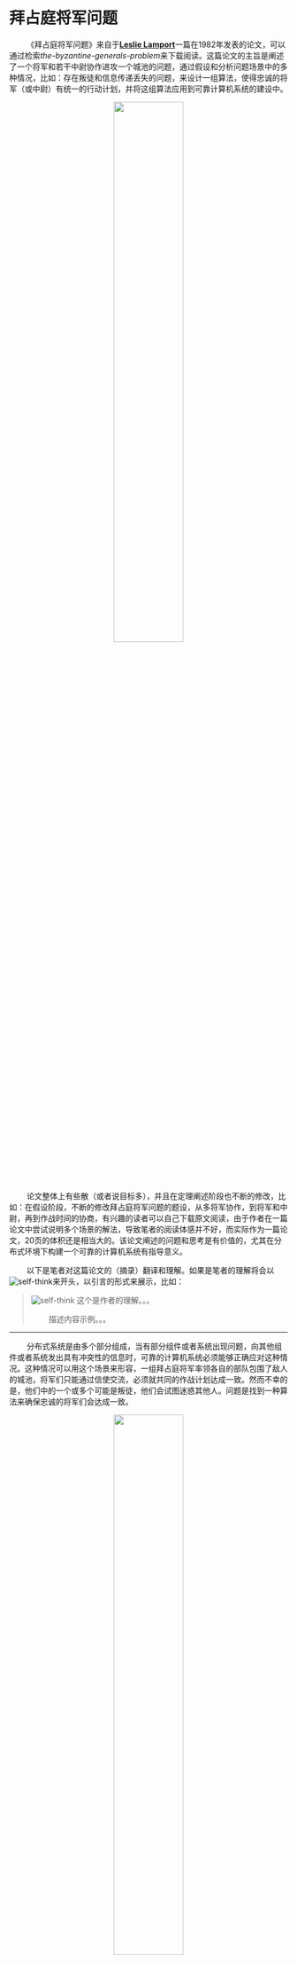# 拜占庭将军问题

&nbsp;&nbsp;&nbsp;&nbsp;&nbsp;&nbsp;&nbsp;&nbsp;《拜占庭将军问题》来自于[**Leslie Lamport**](https://www.microsoft.com/en-us/research/people/lamport/)一篇在1982年发表的论文，可以通过检索*the-byzantine-generals-problem*来下载阅读。这篇论文的主旨是阐述了一个将军和若干中尉协作进攻一个城池的问题，通过假设和分析问题场景中的多种情况，比如：存在叛徒和信息传递丢失的问题，来设计一组算法，使得忠诚的将军（或中尉）有统一的行动计划，并将这组算法应用到可靠计算机系统的建设中。

<center>
<img src="https://weipeng2k.github.io/hot-wind/resources/byzantine-generals-problem/lamport.jpeg" width="50%"/>
</center>

&nbsp;&nbsp;&nbsp;&nbsp;&nbsp;&nbsp;&nbsp;&nbsp;论文整体上有些散（或者说目标多），并且在定理阐述阶段也不断的修改，比如：在假设阶段，不断的修改拜占庭将军问题的题设，从多将军协作，到将军和中尉，再到作战时间的协商，有兴趣的读者可以自己下载原文阅读，由于作者在一篇论文中尝试说明多个场景的解法，导致笔者的阅读体感并不好，而实际作为一篇论文，20页的体积还是相当大的。该论文阐述的问题和思考是有价值的，尤其在分布式环境下构建一个可靠的计算机系统有指导意义。

&nbsp;&nbsp;&nbsp;&nbsp;&nbsp;&nbsp;&nbsp;&nbsp;以下是笔者对这篇论文的（摘录）翻译和理解。如果是笔者的理解将会以![self-think](https://weipeng2k.github.io/hot-wind/resources/self-think.png)来开头，以引言的形式来展示，比如：

> ![self-think](https://weipeng2k.github.io/hot-wind/resources/self-think.png) 这个是作者的理解。。。
>
> &nbsp;&nbsp;&nbsp;&nbsp;&nbsp;&nbsp;&nbsp;&nbsp;描述内容示例。。。

---------

&nbsp;&nbsp;&nbsp;&nbsp;&nbsp;&nbsp;&nbsp;&nbsp;分布式系统是由多个部分组成，当有部分组件或者系统出现问题，向其他组件或者系统发出具有冲突性的信息时，可靠的计算机系统必须能够正确应对这种情况。这种情况可以用这个场景来形容，一组拜占庭将军率领各自的部队包围了敌人的城池，将军们只能通过信使交流，必须就共同的作战计划达成一致。然而不幸的是，他们中的一个或多个可能是叛徒，他们会试图迷惑其他人。问题是找到一种算法来确保忠诚的将军们会达成一致。

<center>
<img src="https://weipeng2k.github.io/hot-wind/resources/byzantine-generals-problem/byz.jpg" width="50%"/>
</center>

&nbsp;&nbsp;&nbsp;&nbsp;&nbsp;&nbsp;&nbsp;&nbsp;结果表明：

&nbsp;&nbsp;&nbsp;&nbsp;&nbsp;&nbsp;&nbsp;&nbsp;（1）仅使用口头信息时，当且仅当超过三分之二的将军忠诚时，这个问题是可以解决的，所以一个叛徒可以迷惑两个忠诚的将军；

&nbsp;&nbsp;&nbsp;&nbsp;&nbsp;&nbsp;&nbsp;&nbsp;（2）当信息无法伪造时，任何数量的将军和可能的叛徒都可以解决这个问题。

> ![self-think](https://weipeng2k.github.io/hot-wind/resources/self-think.png) 口头信息
> 
> 口头信息可以被伪造，叛徒收到一位将军的信息，然后可能会进行篡改，将相反的信息传递给其他人。

&nbsp;&nbsp;&nbsp;&nbsp;&nbsp;&nbsp;&nbsp;&nbsp;基于这个结论，然后讨论该结论在可靠计算机系统中的应用。

## 引言

&nbsp;&nbsp;&nbsp;&nbsp;&nbsp;&nbsp;&nbsp;&nbsp;一个可靠的计算机系统必须能够在系统中若干组件出错的情况下正常工作。一个出错的组件，在系统中时常表现的行为是向其他组件传递有冲突的信息。这个应对出错组件的问题被抽象为拜占庭将军问题。本文的主要内容是探讨这个问题以及如何解决这个问题，并将解法应用到如何实现一个可靠的计算机系统。

&nbsp;&nbsp;&nbsp;&nbsp;&nbsp;&nbsp;&nbsp;&nbsp;我们设想若干拜占庭军团包围了敌人的城池，每个军团都有一个将军指挥。将军之间通过信使来通信。通过对敌人的观察，将军们必须形成统一的决策，然后行动，但是将军们中间可能存在叛徒，叛徒会阻止忠诚的将军们形成决策。将军们需要一个算法来保证：

&nbsp;&nbsp;&nbsp;&nbsp;&nbsp;&nbsp;&nbsp;&nbsp;**条件A**. 所有忠诚的将军们有相同的行动计划。

&nbsp;&nbsp;&nbsp;&nbsp;&nbsp;&nbsp;&nbsp;&nbsp;忠诚的将军会按照算法计算所得的结果来行动，而叛徒会按照他们自己的意愿来行动。这个算法需要确保条件A能够在叛徒无论做什么行动的前提下都能够成立。

&nbsp;&nbsp;&nbsp;&nbsp;&nbsp;&nbsp;&nbsp;&nbsp;忠诚的将军们应该不仅限于达成一致决策，而且应该做到是一个合理的决策，需要确保：

&nbsp;&nbsp;&nbsp;&nbsp;&nbsp;&nbsp;&nbsp;&nbsp;**条件B**. 少量的叛徒不能导致忠诚的将军们采纳一个不好的决策。

&nbsp;&nbsp;&nbsp;&nbsp;&nbsp;&nbsp;&nbsp;&nbsp;**条件B**很难形式化表达，因为无法精确的说什么是不好的决策，而且我们也不会尝试这么做。相反，我们考虑将军们如何达成一致的决策。每个将军都会观察敌人并将他的观察结果（或者说决策）传达给其他将军。令`v(i)`是第`i`个将军传达的信息。每个将军使用某种方法将值`v(1).....v(n)`组合成一个唯一的行动计划，其中n是将军的数量。**条件A**可以通过让所有将军使用相同的方法组合信息来实现，**条件B**需要使用更加健壮的方法来加以实现。例如，如果唯一要做的决定是进攻还是撤退，那么`v(i)`就是将军i对这两个选项的最好意见，最终决定可以基于它们之间的多数票。只有当忠诚的将军在两者之间几乎平均分配时，少数叛徒才有影响决策可能性，在这种情况下，没有所谓不好的决策。

> ![self-think](https://weipeng2k.github.io/hot-wind/resources/self-think.png) 作者到当前依旧没有提出拜占庭将军问题的标准题设，当前的**条件A和B**对于输入没有描述，只是描述为 **“通过对敌人的观察”** ，毕竟对于计算机系统，需要执行的指令是需要外部触发或者给出的，因此题设经历了两轮调整来到了将军和中尉模型，这也就是大家熟知的拜占庭将军问题。

&nbsp;&nbsp;&nbsp;&nbsp;&nbsp;&nbsp;&nbsp;&nbsp;**拜占庭将军问题**：一个负责指挥的将军必须发送命令给他的**n-1**个中尉，要求：

&nbsp;&nbsp;&nbsp;&nbsp;&nbsp;&nbsp;&nbsp;&nbsp;**IC1**. 所有忠诚的中尉服从一致的命令。

&nbsp;&nbsp;&nbsp;&nbsp;&nbsp;&nbsp;&nbsp;&nbsp;**IC2**. 如果指挥官是忠诚的，那么每个忠诚的中尉都会服从他的命令。

&nbsp;&nbsp;&nbsp;&nbsp;&nbsp;&nbsp;&nbsp;&nbsp;**IC1**和**IC2**是交互一致性条件，如果**IC2**成立，则**IC1**自然成立。

## 不可能的结果

&nbsp;&nbsp;&nbsp;&nbsp;&nbsp;&nbsp;&nbsp;&nbsp;拜占庭将军问题看起来是有一些欺骗性的简单，其困难在于如果将军和中尉之间仅通过口头消息传递信息，那么如果将军和中尉的数量中没有超过2/3的人是忠诚的话，这个问题是无解的。如果只有一个将军和两个中尉，也就是三个参与者，只要其中出现一个叛徒，无论是将军还是中尉，都无法时忠诚的参与者们达成共识。口头消息的内容完全由发送者控制，所以一个叛徒能够传递任意可能的信息。

&nbsp;&nbsp;&nbsp;&nbsp;&nbsp;&nbsp;&nbsp;&nbsp;我们现在说明：通过口头信息，三个参与者中有一个叛徒是无解的。为简单起见，我们考虑唯一可能的决定是“进攻”或“撤退”的情况。如下图场景，其中*指挥官*忠诚并发送“进攻”命令，但*中尉2*是叛徒并向*中尉1*报告他收到了“撤退”命令。为了满足**IC2**，*中尉1*必须服从命令进行攻击，但*中尉1*面对一个“进攻”命令和一个“撤退”命令，无法做出决策。

<center>
<img src="https://weipeng2k.github.io/hot-wind/resources/byzantine-generals-problem/3g-l-is-t.png" width="50%"/>
</center>

&nbsp;&nbsp;&nbsp;&nbsp;&nbsp;&nbsp;&nbsp;&nbsp;其中红色框的头像是忠诚的参与者，而蓝色的是叛徒。

&nbsp;&nbsp;&nbsp;&nbsp;&nbsp;&nbsp;&nbsp;&nbsp;现在考虑另一个场景，如下图所示，其中指挥官是叛徒，向中尉1发送“进攻”命令，向中尉2发送“撤退”命令。

<center>
<img src="https://weipeng2k.github.io/hot-wind/resources/byzantine-generals-problem/3g-g-is-t.png" width="50%"/>
</center>

&nbsp;&nbsp;&nbsp;&nbsp;&nbsp;&nbsp;&nbsp;&nbsp;*中尉1*不知道叛徒是谁，他不能告诉*指挥官*实际上给*中尉2*发送了什么信息。因此，这两个场景在*中尉1*看来是完全相同的。如果叛徒一直在说谎，那么*中尉1*就无法区分这两种情况，在这种两难的境地，*中尉1*无法得出能够满足**IC1**和**IC2**的结论。

> ![self-think](https://weipeng2k.github.io/hot-wind/resources/self-think.png) 需要证明3m个参与者，其中m个叛徒，是无法使2m个忠诚参与者采用一致的结论或遵循忠诚*将军*的命令，这也就是**IC1**和**IC2**的要求。证明过程使用了反证法，将一个拜占庭将军负责的部队拆分为一组阿尔巴尼亚军团，利用递归的思路加以证明。但是笔者认为通过例证的方式会更加明确，因为对于忠诚的参与者面对的信息一定是相反且均数的。
> 
> 下面模拟4个参与者，1个叛徒，也就是超过3m个参与者，首先看一下忠诚的*将军*和一个叛徒*中尉*。
>
> <center>
> <img src="https://weipeng2k.github.io/hot-wind/resources/byzantine-generals-problem/4g-l-is-t.png" width="50%"/>
> </center>
>
> 忠诚的*将军*发起“进攻”命令，*中尉1*收到的信息是三个：*指挥官*的“进攻”、*中尉2*说收到指挥官的命令是“进攻”和叛徒*中尉3*说收到指挥官的命令是“撤退”，这样*中尉1*可以做出决策：进攻（2票进攻，1票撤退）。这个结论就同时满足了**IC1**和**IC2**。
>
> 如果*将军*是叛徒，那么他会发送给不同的*中尉**以不同的命令，如下图所示：
> 
> <center>
> <img src="https://weipeng2k.github.io/hot-wind/resources/byzantine-generals-problem/4g-g-is-t.png" width="50%"/>
> </center>
>
> 可以看到叛徒*指挥官*发送了命令进攻和撤退数量是不等的，同时忠诚的*中尉*之间会正确的传递信息，这样忠诚的*中尉*会采取进攻（2票进攻，1票撤退），满足了**IC1**，同时对于**IC2**，由于*指挥官*是叛徒，所以也满足**IC2**。
>
> 接下来作者会将命题再次更改（第三次），提出了对于攻击时间的协商，实际和“进攻”或“撤退”的二元选择没有区别，因为对于最终协商的结果一定是准确和无歧义的。这里对于更改后的命题以及证明不再描述，并且更改后的命题在后文中并没有出现引用。

## 一种基于口头消息的解法

&nbsp;&nbsp;&nbsp;&nbsp;&nbsp;&nbsp;&nbsp;&nbsp;在前文中已经说明，对于使用口头消息来解决拜占庭将军问题以应对**m**个叛徒，必须至少有**3m+1**个参与者。我们现在给出一个适用于**3m+1**或更多参与者的解决方案。每个参与者都能够向其他参与者发送口头消息。口头消息的定义有以下假设（或约束）：

&nbsp;&nbsp;&nbsp;&nbsp;&nbsp;&nbsp;&nbsp;&nbsp;**A1**. 发送的每条消息都能被正确传递；

&nbsp;&nbsp;&nbsp;&nbsp;&nbsp;&nbsp;&nbsp;&nbsp;**A2**. 消息的接收者知道是谁发送的；

&nbsp;&nbsp;&nbsp;&nbsp;&nbsp;&nbsp;&nbsp;&nbsp;**A3**. 可以检测到缺失哪个发送者的消息。

&nbsp;&nbsp;&nbsp;&nbsp;&nbsp;&nbsp;&nbsp;&nbsp;**假设A1和A2**可以防止叛徒干扰其他两个参与者之间的通信，因为通过**A1**，叛徒不能干扰传递的消息，而通过**A2**，叛徒不能通过引入虚假信息来混淆他们的交流。**假设A3**将挫败一个试图通过不发送消息来阻止决策的叛徒。这些假设的实际实现在第6节中讨论。

&nbsp;&nbsp;&nbsp;&nbsp;&nbsp;&nbsp;&nbsp;&nbsp;本节和下一节中的算法要求每个参与者都能够直接向其他参与者发送消息。在第5节中，我们描述了没有此要求的算法。

&nbsp;&nbsp;&nbsp;&nbsp;&nbsp;&nbsp;&nbsp;&nbsp;如果*指挥官*是叛徒，*指挥官*可以决定不下达任何命令，以此来使*中尉们*无法达成共识。由于*中尉*必须服从某些命令，需要获得输入，在这种情况下他们需要某些默认命令来服从。因此让“撤退”成为这个默认命令。

&nbsp;&nbsp;&nbsp;&nbsp;&nbsp;&nbsp;&nbsp;&nbsp;定义口头消息算法 **OM(m)**，对于所有非负整数**m**，*指挥官*通过它向**n-1**名*中尉*发送命令。我们接下来证明**OM(m)**在最多m个叛徒存在的情况下解决了**3m+1**或更多*将军*的拜占庭将军问题。我们发现用*中尉*“获得一个值”而不是“服从命令”来描述这个算法更方便。

> ![self-think](https://weipeng2k.github.io/hot-wind/resources/self-think.png) 分布式环境下的共识，实际目的就是对于一个问题（变量）有共识（值）。

&nbsp;&nbsp;&nbsp;&nbsp;&nbsp;&nbsp;&nbsp;&nbsp;该算法假定函数**majority**具有以下特性：如果值`v(i)`的大多数等于**v**，则`majority(v1, v2, … , vn-1)`等于**v**。对`majority(v1,v2,…,vn-1)`：

&nbsp;&nbsp;&nbsp;&nbsp;&nbsp;&nbsp;&nbsp;&nbsp;**1**. `v(i)` 中的多数值，如果不存在则为“撤退”；

&nbsp;&nbsp;&nbsp;&nbsp;&nbsp;&nbsp;&nbsp;&nbsp;**2**. `v(i)` 的中位数，假设它们来自一个有序集合。

> ![self-think](https://weipeng2k.github.io/hot-wind/resources/self-think.png) 涉及到分布式环境中，一个节点的值，那么上述函数就是一种最朴素的算法，也就是取其他**n-1**个节点的值，然后多数值为自己的值。这点可以理解为，一个节点去获取值，如果集群中其他的节点都会返回这个值的内容，那么就取多数。

&nbsp;&nbsp;&nbsp;&nbsp;&nbsp;&nbsp;&nbsp;&nbsp;根据上述的**majority**算法约束，m为非负整数，对于**OM**算法描述如下：

```java
if (m == 0) {
    (1) 指挥官将他的值发送给每个中尉；
    (2) 每个中尉使用他从指挥官那里得到的值，如果没有收到值，则默认“撤退”。
} else {
    (1) 指挥官将他的值发送给每个中尉；
    (2) 对于每个中尉i，令vi是中尉i从指挥官那里得到的值，如果没有收到任何值，则默认“撤退”。中尉i接下来作为指挥官，运行OM(m-1)算法，将值vi发送给n-2个其他中尉；
    (3) 对于每个中尉i，以及每个j不等于i（也就是其他中尉），令v(j)是在步骤(2)中从中尉j那里得到的值，如果没有收到值，则默认“撤退”。中尉i使用值为majority(v1, v2, … , vn-1)。
}
```

> ![self-think](https://weipeng2k.github.io/hot-wind/resources/self-think.png) 针对`m=1, n=4`的场景，在上一节中笔者已经做了描述，这里不再赘述。

&nbsp;&nbsp;&nbsp;&nbsp;&nbsp;&nbsp;&nbsp;&nbsp;为了证明算法`OM(m)`对任意m的正确性，我们首先证明以下引理。

&nbsp;&nbsp;&nbsp;&nbsp;&nbsp;&nbsp;&nbsp;&nbsp;**引理1**. 对于任何**m**和**k**，如果有超过`2k+m`名*将军*（或参与者）和至多**k**名叛徒，则算法`OM(m)`满足**IC2**。

&nbsp;&nbsp;&nbsp;&nbsp;&nbsp;&nbsp;&nbsp;&nbsp;**证明**：使用数学归纳法通过对**m**的归纳来证明。很容易看出算法`OM(0)`在*指挥官*忠诚的情况下是成立的，因此当`m=0时`引理成立。**IC1**要求所有忠诚的*中尉*有一致的值，而**IC2**要求忠诚的*中尉*会执行忠诚**将军**的命令，在`m=0`时，**IC2**会达成，且**IC1**会随之达成。

&nbsp;&nbsp;&nbsp;&nbsp;&nbsp;&nbsp;&nbsp;&nbsp;我们现在假设`m-1`并且`m>0`成立，然后证明**m**时引理成立。

&nbsp;&nbsp;&nbsp;&nbsp;&nbsp;&nbsp;&nbsp;&nbsp;在步骤(1)中，忠诚的*指挥官*将值**v**发送给所有`n-1`名*中尉*。

&nbsp;&nbsp;&nbsp;&nbsp;&nbsp;&nbsp;&nbsp;&nbsp;在步骤(2)中，每个忠诚的*中尉*对`n-1`个参与者应用`OM(m-1)`。由于假设`n>2k+m`，可知`n-1 > 2k+(m-1)`。由于最多有k个叛徒，并且 `n-1 > 2k+(m-1) >= 2k`，因此，对于`n-1`个值**i**中的大多数忠诚的*中尉*，每个忠诚的*中尉*都有`v(i) = v`，因为他在步骤（3）中获得了 `majority(v1,v2,…,vn-1)=v`，所以我们可以应用归纳假设得出结论：对于每个忠诚的*中尉j*，`v(j)=v`。由此，证明了**引理1**满足**IC2**。

> ![self-think](https://weipeng2k.github.io/hot-wind/resources/self-think.png) 对于引理的证明，实际可以通过分析获得。原因在于`2k+m`，可以拆解为 `k + k + m`，对于接收到值的*中尉*需要面对上述的结论集合，而k与非k（叛徒的结果，权且这么称呼）相互低效，关键票就到了**m**，而**m**为大于0的，使得`2k+m`为真。

&nbsp;&nbsp;&nbsp;&nbsp;&nbsp;&nbsp;&nbsp;&nbsp;在此基础上，提出以下定理，算法`OM(m)`解决了拜占庭将军问题。

&nbsp;&nbsp;&nbsp;&nbsp;&nbsp;&nbsp;&nbsp;&nbsp;**定理1**. 对于任意**m**，如果*将军*（参与者）超过**3m**，叛徒最多**m**，则算法`OM(m)`满足条件**IC1**和**IC2**。

&nbsp;&nbsp;&nbsp;&nbsp;&nbsp;&nbsp;&nbsp;&nbsp;**证明**：使用数学归纳法通过对m的归纳来证明。如果没有叛徒，那么很容易看出`OM(0)`满足**IC1**和**IC2**。我们假设该定理对于`OM(m-1)`成立并证明它对于`OM(m), m > 0`成立。

&nbsp;&nbsp;&nbsp;&nbsp;&nbsp;&nbsp;&nbsp;&nbsp;我们首先考虑*指挥官*忠诚的情况。通过在**引理1**中取**k**等于**m**，我们看到`OM(m)`满足**IC2**。如果*指挥官*是忠诚的，**IC1**被**IC2**所包含，所以我们只需要在*指挥官*是叛徒的情况下证明**IC1**。

&nbsp;&nbsp;&nbsp;&nbsp;&nbsp;&nbsp;&nbsp;&nbsp;最多有**m**个叛徒，*指挥官*是其中之一，所以最多`m-1`个*中尉*是叛徒。既然有超过**3m**的参与者，就有不少于`3m-1`的*中尉*，`3m - 1 > 3(m - 1)`。因此，我们可以应用归纳假设来得出`OM(m-1)`满足条件**IC1**和**IC2**的结论。

> ![self-think](https://weipeng2k.github.io/hot-wind/resources/self-think.png) **Lamport**与其说是一位计算机科学家，还不如说是一名数学家。这点在他的自我描述中也能感觉到，对于定理的提出而言，不是直接描述定理，而是提出引理，利用引理来道出定理，使更具实践性的定理显得更加生动，这点可以看出作者的造诣之深。

## 一种基于签名消息的解法

&nbsp;&nbsp;&nbsp;&nbsp;&nbsp;&nbsp;&nbsp;&nbsp;正如我们从之前场景中看到的，正是叛徒撒谎的能力使拜占庭将军问题变得如此困难。如果可以限制这种能力，问题就会变得更容易解决。一种方法是允许*将军*发送不可伪造的签名消息。在消息假设中新增一个约束：

&nbsp;&nbsp;&nbsp;&nbsp;&nbsp;&nbsp;&nbsp;&nbsp;**A4**. (a) 忠诚*将军*的签名不能被伪造，伪造会被（忠诚的*将军*或*中尉*收到后）发现；

&nbsp;&nbsp;&nbsp;&nbsp;&nbsp;&nbsp;&nbsp;&nbsp;&nbsp;&nbsp;&nbsp;&nbsp;&nbsp;&nbsp;&nbsp;(b) 任何人都可以验证消息签名的真实性。

> ![self-think](https://weipeng2k.github.io/hot-wind/resources/self-think.png) 由于在实际场景中，不常见到基于签名消息的这种一致性算法，同时它强约束，使得运用起来较为困难。基于签名消息的解法不再赘述，想了解的同学可以参考原文。

## 丢失通信路径

&nbsp;&nbsp;&nbsp;&nbsp;&nbsp;&nbsp;&nbsp;&nbsp;同上一节，不赘述。

## 可靠计算机系统

&nbsp;&nbsp;&nbsp;&nbsp;&nbsp;&nbsp;&nbsp;&nbsp;除了使用本体上可靠的电路元件之外，我们所知道的实现可靠计算机系统的唯一方法是使用几个不同的“处理器”来计算相同的问题，然后将计算结果进行收集，对其输出进行多数投票以获得单个值。投票可以在系统内执行，也可以由输出给用户，在外部执行。无论是使用冗余电路来实现可靠的个人计算机还是弹道导弹防御系统，思路都是一样的，唯一的区别在于冗余的“处理器”的规模。

&nbsp;&nbsp;&nbsp;&nbsp;&nbsp;&nbsp;&nbsp;&nbsp;使用多数投票来实现可靠性是基于所有无故障处理器将产生相同输出的假设。只要它们都使用相同的输入，这就是正确的，因为会通过计算得到相同的输出。然而输入的数据来自某个组件的输出，而这个组件一旦有问题，它会将问题输出给到一个或者多个组件作为它们的输入。此外，如果不同的处理器在值变化时读取该值，即使从一个无故障的输入单元也可以获得不同的值。例如，如果两个处理器在时钟前进的一瞬读取时间值，那么一个可能获得旧时间，另一个可能获得新时间，而这只能通过将读取与时钟的前进同步来防止。

&nbsp;&nbsp;&nbsp;&nbsp;&nbsp;&nbsp;&nbsp;&nbsp;为了让多数投票产生一个可靠的系统，应该满足以下两个条件：

&nbsp;&nbsp;&nbsp;&nbsp;&nbsp;&nbsp;&nbsp;&nbsp;1. 所有无故障处理器必须使用相同的输入值（因此它们产生相同的输出）。

&nbsp;&nbsp;&nbsp;&nbsp;&nbsp;&nbsp;&nbsp;&nbsp;2. 如果输入单元无故障，则所有无故障进程都使用它提供的值作为输入（因此它们产生正确的输出）。

&nbsp;&nbsp;&nbsp;&nbsp;&nbsp;&nbsp;&nbsp;&nbsp;这些只是我们的交互一致性条件**IC1**和**IC2**，其中*“指挥官”*是产生输入的单位，*“中尉”*是处理器，*“忠诚”*意味着无故障。

> ![self-think](https://weipeng2k.github.io/hot-wind/resources/self-think.png) 拜占庭将军问题的命题映射到了可靠计算机系统的构建过程。

&nbsp;&nbsp;&nbsp;&nbsp;&nbsp;&nbsp;&nbsp;&nbsp;我们已经给出了几种解决方案（口头消息和签名消息的解法），但它们是根据拜占庭将军而不是计算系统来表述的。我们现在研究如何将这些解决方案应用于可靠的计算系统。当然用处理器实现拜占庭将军问题，就需要满足原有的假设**A1-A3**（算法签名消息`SM(m)`的假设是**A1-A4**）的消息传递系统。我们现在按顺序考虑这些假设。

&nbsp;&nbsp;&nbsp;&nbsp;&nbsp;&nbsp;&nbsp;&nbsp;**A1**. 由无故障处理器发送的每条消息都被正确传递。在实际系统中，通信线路虽然会出现故障，但这基本可以保障的；

&nbsp;&nbsp;&nbsp;&nbsp;&nbsp;&nbsp;&nbsp;&nbsp;**A2**. 表明处理器可以确定它收到的任何消息的发送者。这里对计算机系统中传递的消息是可以做到收到消息时，知晓对端是谁的；

&nbsp;&nbsp;&nbsp;&nbsp;&nbsp;&nbsp;&nbsp;&nbsp;**A3**. 可以检测到消息的缺失。消息的缺失只能通过它在某个固定的时间长度内未能到达来检测——换句话说，通过使用某种超时约定。使用超时来满足**A3**需要两个假设：

&nbsp;&nbsp;&nbsp;&nbsp;&nbsp;&nbsp;&nbsp;&nbsp;1. 消息的生成和传输需要固定的最长时间X；

&nbsp;&nbsp;&nbsp;&nbsp;&nbsp;&nbsp;&nbsp;&nbsp;2. 发送方和接收方的时钟在某个固定的最大误差Y范围内同步。

&nbsp;&nbsp;&nbsp;&nbsp;&nbsp;&nbsp;&nbsp;&nbsp;如果接收方在`X+Y`的时刻后还没有收到消息，那么就认为该消息是缺失的，纵使在时刻后收到了该消息，该消息也不会认为被收到。

## 结论

&nbsp;&nbsp;&nbsp;&nbsp;&nbsp;&nbsp;&nbsp;&nbsp;我们已经在各种假设下提出了拜占庭将军问题的几种解决方案，并展示了如何将它们用于实现可靠的计算机系统。这些解决方案在所需的时间量和消息数量方面都是昂贵的。算法`OM(m)`和`SM(m)`都需要长度为`m+1`的消息路径。换句话说，每个*中尉*可能必须等待来自*指挥官*的消息，然后通过**m**个其他*中尉*进行消息交换。

&nbsp;&nbsp;&nbsp;&nbsp;&nbsp;&nbsp;&nbsp;&nbsp;在面对任何可能的故障时实现可靠性是一个难题，其解决方案似乎天生就很昂贵。降低成本的唯一方法是对可能发生的故障类型进行假设。例如：通常假设计算机可能无法响应，但永远不会错误响应。但是当需要极高的可靠性时，不能做这样的假设，需要想求解拜占庭将军问题一样花费大量的精力。
